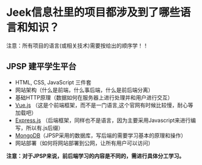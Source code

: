 # Jeek信息社里的项目都涉及到了哪些语言和知识？
注意：所有项目的语言(或相关技术)需要按给出的顺序学！！
## JPSP 建平学生平台
- HTML, CSS, JavaScript 三件套
- 网站架构（什么是前端，什么事后端，什么是前后端分离）
- 基础HTTP原理（数据如何在服务器上进行处理并和用户进行交互）
- [Vue.js](https://cn.vuejs.org/) （这是个前端框架，而不是一门语言,这个官网有时候比较慢，耐心等加载吧）
- [Express.js](http://www.expressjs.com.cn/) （后端框架，同样也不是语言，因为主要采用Javascript来进行编写，所以有.js后缀）
- [MongoDB](http://www.runoob.com/mongodb/mongodb-tutorial.html)（JPSP采用的数据库，写后端的需要学习基本的原理和操作）
- 网站部署（如何将网站部署到公网，让所有用户可以访问）

**注意：对于JPSP来说，前后端学习的内容是不同的，需进行具体分工学习。**